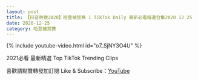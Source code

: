 ```yaml
---
layout: post
title: 【抖音熱搜2020】哈登被禁赛 1 TikTok Daily 最新必看精選合集2020 12 25
date: 2020-12-25
category: 哈登被禁赛
---
```


{% include youtube-video.html id="o7_SjNY3O4U" %}

2021必看 最新精選 Top TikTok Trending Clips

喜歡請點贊轉發加訂閱 Like & Subscribe：[YouTube](https://www.youtube.com/channel/UCAoR7VcanIPd04uEq_GIylA/videos)

